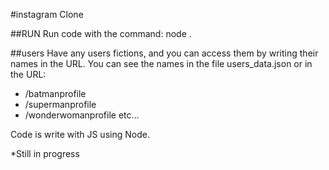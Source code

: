#instagram Clone

##RUN
Run code with the command: node .

##users
Have any users fictions, and you can access them by writing their names in the URL.
You can see the names in the file users_data.json or in the URL:
- /batmanprofile
- /supermanprofile
- /wonderwomanprofile
etc...

Code is write with JS using Node.

*Still in progress
